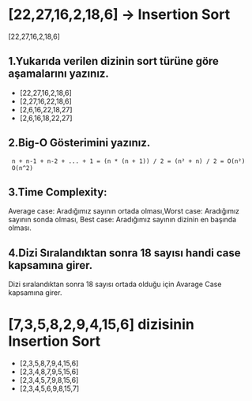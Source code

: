 # [22,27,16,2,18,6] -> Insertion Sort
[22,27,16,2,18,6]  
## 1.Yukarıda verilen dizinin sort türüne göre aşamalarını yazınız.
- [22,27,16,2,18,6]
- [2,27,16,22,18,6]
- [2,6,16,22,18,27]
- [2,6,16,18,22,27]

## 2.Big-O Gösterimini yazınız.
```
 n + n-1 + n-2 + ... + 1 = (n * (n + 1)) / 2 = (n² + n) / 2 = O(n²) 
 O(n^2)
```

## 3.Time Complexity:
 Average case: Aradığımız sayının ortada olması,Worst case: Aradığımız sayının sonda olması, Best case: Aradığımız sayının dizinin en başında olması.

## 4.Dizi Sıralandıktan sonra 18 sayısı handi case kapsamına girer.  
Dizi sıralandıktan sonra 18 sayısı ortada olduğu için Avarage Case kapsamına girer.

# [7,3,5,8,2,9,4,15,6] dizisinin Insertion Sort
- [2,3,5,8,7,9,4,15,6]
- [2,3,4,8,7,9,5,15,6]
- [2,3,4,5,7,9,8,15,6]
- [2,3,4,5,6,9,8,15,7]
